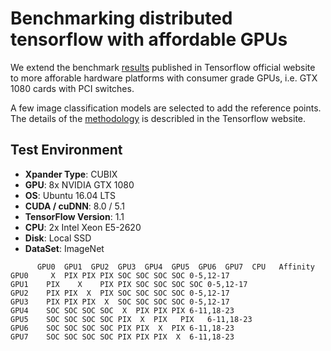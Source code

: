 # Benchmarking distributed tensorflow with affordable GPUs
We extend the benchmark [results](https://www.tensorflow.org/performance/benchmarks) published in Tensorflow official website to more afforable hardware platforms with consumer grade GPUs, i.e. GTX 1080 cards with PCI switches.  

A few image classification models are selected to add the reference points. The details of the [methodology](https://www.tensorflow.org/performance/benchmarks#methodology) is describled in the Tensorflow website.

## Test Environment
* **Xpander Type**: CUBIX
* **GPU**: 8x NVIDIA GTX 1080
* **OS**: Ubuntu 16.04 LTS
* **CUDA / cuDNN**: 8.0 / 5.1
* **TensorFlow Version**: 1.1
* **CPU**: 2x Intel Xeon E5-2620
* **Disk**: Local SSD
* **DataSet**: ImageNet

```	    
      GPU0  GPU1  GPU2  GPU3  GPU4  GPU5  GPU6  GPU7  CPU   Affinity
GPU0	 X 	PIX	PIX	PIX	SOC	SOC	SOC	SOC	0-5,12-17
GPU1	PIX    X 	PIX	PIX	SOC	SOC	SOC	SOC	0-5,12-17
GPU2	PIX	PIX	 X 	PIX	SOC	SOC	SOC	SOC	0-5,12-17
GPU3	PIX	PIX	PIX	 X 	SOC	SOC	SOC	SOC	0-5,12-17
GPU4	SOC	SOC	SOC	SOC	 X 	PIX	PIX	PIX	6-11,18-23
GPU5	SOC	SOC	SOC	SOC	PIX	 X 	PIX   PIX	6-11,18-23
GPU6	SOC	SOC	SOC	SOC	PIX	PIX	 X 	PIX	6-11,18-23
GPU7	SOC	SOC	SOC	SOC	PIX	PIX	PIX	 X 	6-11,18-23 
```
